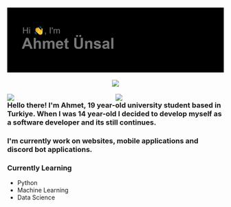 <a href="https://ahmetunsal.github.io/"><img src="https://github.com/ahmetunsal/ahmetunsal/blob/main/header.png"></img></a>

<p align="center"><a href="https://github.com/Jurredr/github-widgetbox"><img src="https://github-widgetbox.vercel.app/api/profile?username=ahmetunsal&data=followers,repositories,stars,commits&theme=darkmode"></a></p>

<img width="50%" align="right" src="https://github-widgetbox.vercel.app/api/skills?names=js,kotlin,python,html,css&includeNames=true&theme=darkmode" />
<img width="50%" align="right" src="https://github-widgetbox.vercel.app/api/skills?frameworks=nodejs,react,tensorflow&includeNames=true&theme=darkmode" />

### Hello there! I'm Ahmet, 19 year-old university student based in Turkiye. When I was 14 year-old I decided to develop myself as a software developer and its still continues.
### I'm currently work on websites, mobile applications and discord bot applications. 


### Currently Learning
  - Python
  - Machine Learning
  - Data Science
